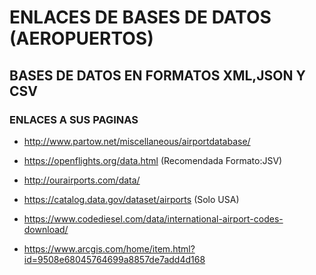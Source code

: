 # ENLACES DE BASES DE DATOS (AEROPUERTOS)

## BASES DE DATOS EN FORMATOS XML,JSON Y CSV

### ENLACES A SUS PAGINAS

- http://www.partow.net/miscellaneous/airportdatabase/

- https://openflights.org/data.html (Recomendada Formato:JSV)

- http://ourairports.com/data/

- https://catalog.data.gov/dataset/airports (Solo USA)

- https://www.codediesel.com/data/international-airport-codes-download/

- https://www.arcgis.com/home/item.html?id=9508e68045764699a8857de7add4d168
